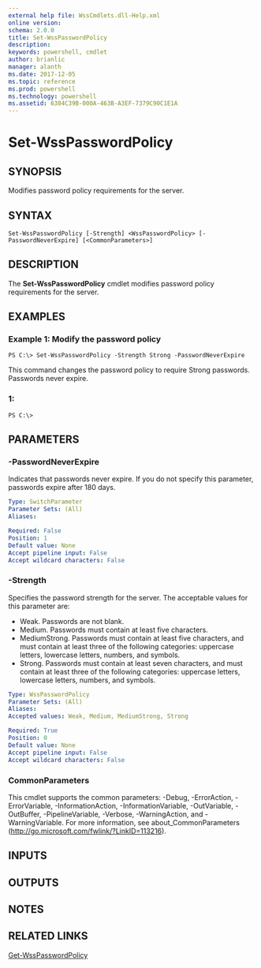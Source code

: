 ```yaml
---
external help file: WssCmdlets.dll-Help.xml
online version: 
schema: 2.0.0
title: Set-WssPasswordPolicy
description: 
keywords: powershell, cmdlet
author: brianlic
manager: alanth
ms.date: 2017-12-05
ms.topic: reference
ms.prod: powershell
ms.technology: powershell
ms.assetid: 6384C39B-000A-463B-A3EF-7379C90C1E1A
---
```


# Set-WssPasswordPolicy

## SYNOPSIS
Modifies password policy requirements for the server.

## SYNTAX

```
Set-WssPasswordPolicy [-Strength] <WssPasswordPolicy> [-PasswordNeverExpire] [<CommonParameters>]
```

## DESCRIPTION
The **Set-WssPasswordPolicy** cmdlet modifies password policy requirements for the server.

## EXAMPLES

### Example 1: Modify the password policy
```
PS C:\> Set-WssPasswordPolicy -Strength Strong -PasswordNeverExpire
```

This command changes the password policy to require Strong passwords.
Passwords never expire.

### 1:
```
PS C:\>
```

## PARAMETERS

### -PasswordNeverExpire
Indicates that passwords never expire.
If you do not specify this parameter, passwords expire after 180 days.

```yaml
Type: SwitchParameter
Parameter Sets: (All)
Aliases: 

Required: False
Position: 1
Default value: None
Accept pipeline input: False
Accept wildcard characters: False
```

### -Strength
Specifies the password strength for the server.
The acceptable values for this parameter are:

- Weak.
Passwords are not blank.
- Medium.
Passwords must contain at least five characters.
- MediumStrong.
Passwords must contain at least five characters, and must contain at least three of the following categories: uppercase letters, lowercase letters, numbers, and symbols.
- Strong.
Passwords must contain at least seven characters, and must contain at least three of the following categories: uppercase letters, lowercase letters, numbers, and symbols.

```yaml
Type: WssPasswordPolicy
Parameter Sets: (All)
Aliases: 
Accepted values: Weak, Medium, MediumStrong, Strong

Required: True
Position: 0
Default value: None
Accept pipeline input: False
Accept wildcard characters: False
```

### CommonParameters
This cmdlet supports the common parameters: -Debug, -ErrorAction, -ErrorVariable, -InformationAction, -InformationVariable, -OutVariable, -OutBuffer, -PipelineVariable, -Verbose, -WarningAction, and -WarningVariable. For more information, see about_CommonParameters (http://go.microsoft.com/fwlink/?LinkID=113216).

## INPUTS

## OUTPUTS

## NOTES

## RELATED LINKS

[Get-WssPasswordPolicy](./Get-WssPasswordPolicy.md)

